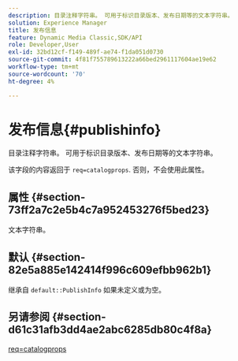 ```yaml
---
description: 目录注释字符串。 可用于标识目录版本、发布日期等的文本字符串。
solution: Experience Manager
title: 发布信息
feature: Dynamic Media Classic,SDK/API
role: Developer,User
exl-id: 32bd12cf-f149-489f-ae74-f1da051d0730
source-git-commit: 4f81f755789613222a66bed2961117604ae19e62
workflow-type: tm+mt
source-wordcount: '70'
ht-degree: 4%

---
```


# 发布信息{#publishinfo}

目录注释字符串。 可用于标识目录版本、发布日期等的文本字符串。

该字段的内容返回于 `req=catalogprops`. 否则，不会使用此属性。

## 属性 {#section-73ff2a7c2e5b4c7a952453276f5bed23}

文本字符串。

## 默认 {#section-82e5a885e142414f996c609efbb962b1}

继承自 `default::PublishInfo` 如果未定义或为空。

## 另请参阅 {#section-d61c31afb3dd4ae2abc6285db80c4f8a}

[req=catalogprops](../../../../../is-api/http-ref/image-serving-api-ref/c-http-protocol-reference/c-command-reference/r-req/r-catalogprops.md#reference-d7f7438291dd44a1afb6963155625426)
